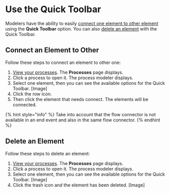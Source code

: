 # Use the Quick Toolbar

Modelers have the ability to easily [connect one element to other element](the-quick-toolbar.md#connect-an-element-to-other) using the **Quick Toolbar** option. You can also [delete an element](the-quick-toolbar.md#delete-an-element) with the Quick Toolbar.

## Connect an Element to Other

Follow these steps to connect an element to other one:

1. ​[View your processes](../../viewing-processes/view-the-list-of-processes/view-your-processes.md#view-all-processes). The **Processes** page displays.
2. Click a process to open it. The process modeler displays.
3. Select one element, then you can see the available options for the Quick Toolbar. \[Image\]
4. Click the row icon.
5. Then click the element that needs connect.  The elements will be connected.

{% hint style="info" %}
Take into account that the flow connector is not available in an end event and also in the same flow connector. 
{% endhint %}

## Delete an Element

Follow these steps to delete an element:

1. ​[View your processes](../../viewing-processes/view-the-list-of-processes/view-your-processes.md#view-all-processes). The **Processes** page displays.
2. Click a process to open it. The process modeler displays.
3. Select one element, then you can see the available options for the Quick Toolbar. \[Image\]
4. Click the trash icon and the element has been deleted. \[Image\]

